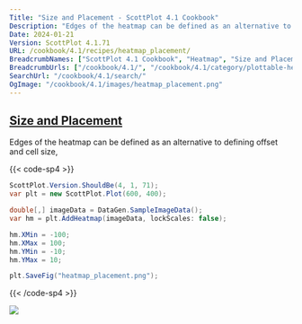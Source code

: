 ```yaml
---
Title: "Size and Placement - ScottPlot 4.1 Cookbook"
Description: "Edges of the heatmap can be defined as an alternative to defining offset and cell size,"
Date: 2024-01-21
Version: ScottPlot 4.1.71
URL: /cookbook/4.1/recipes/heatmap_placement/
BreadcrumbNames: ["ScottPlot 4.1 Cookbook", "Heatmap", "Size and Placement"]
BreadcrumbUrls: ["/cookbook/4.1/", "/cookbook/4.1/category/plottable-heatmap", "/cookbook/4.1/recipes/heatmap_placement/"]
SearchUrl: "/cookbook/4.1/search/"
OgImage: "/cookbook/4.1/images/heatmap_placement.png"
---
```


<h2><a id='size-and-placement' href='/cookbook/4.1/recipes/heatmap_placement/'>Size and Placement</a></h2>

Edges of the heatmap can be defined as an alternative to defining offset and cell size,

{{< code-sp4 >}}

```cs
ScottPlot.Version.ShouldBe(4, 1, 71);
var plt = new ScottPlot.Plot(600, 400);

double[,] imageData = DataGen.SampleImageData();
var hm = plt.AddHeatmap(imageData, lockScales: false);

hm.XMin = -100;
hm.XMax = 100;
hm.YMin = -10;
hm.YMax = 10;

plt.SaveFig("heatmap_placement.png");
```

{{< /code-sp4 >}}

<img src='../../images/heatmap_placement.png' class='d-block mx-auto my-5' />


